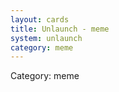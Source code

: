 ```yaml
---
layout: cards
title: Unlaunch - meme
system: unlaunch
category: meme
---
```

<div class="alert alert-secondary mb-4"><span class="i18n innerHTML-category">Category: </span><span class="i18n innerHTML-cat-meme">meme</span></div>
